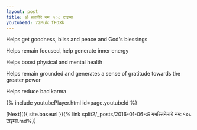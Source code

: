 ```yaml
---
layout: post
title: ॐ ब्रह्मविदे नमः १०८ टाइम्स
youtubeId: 7zMuk_fFOXk
---
```

 
 
Helps get goodness, bliss and peace and God's blessings
 
Helps remain focused, help generate inner energy 
 
Helps boost physical and mental health 
 
Helps remain grounded and generates a sense of gratitude towards the greater power 
 
Helps reduce bad karma
 
 
 
 


{% include youtubePlayer.html id=page.youtubeId %}
 
[Next]({{ site.baseurl }}{% link  split2/_posts/2016-01-06-ॐ गभस्तिनेमाये नमः १०८ टाइम्स.md%})
 
